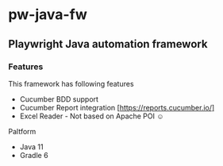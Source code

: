 # pw-java-fw

## Playwright Java automation framework
[Why Playwright]: https://playwright.dev/java/docs/why-playwright

### Features
This framework has following features

- Cucumber BDD support
- Cucumber Report integration [https://reports.cucumber.io/]
- Excel Reader - Not based on Apache POI :relaxed: 

Paltform
- Java 11
- Gradle 6

